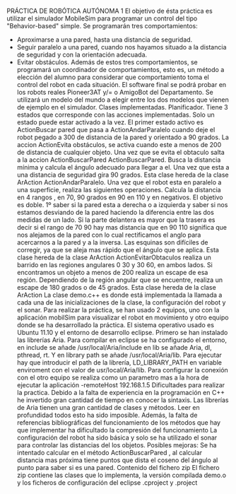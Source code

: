 PRÁCTICA DE ROBÓTICA AUTÓNOMA 1
El objetivo de ésta práctica es utilizar el simulador MobileSim para programar un control del tipo
"Behavior-based" simple.
Se programarán tres comportamientos:
- Aproximarse a una pared, hasta una distancia de seguridad.
- Seguir paralelo a una pared, cuando nos hayamos situado a la distancia de seguridad y con la
orientación adecuada.
- Evitar obstáculos.
Además de estos tres comportamientos, se programará un coordinador de comportamientos, esto es,
un método a elección del alumno para considerar que comportamiento toma el control del robot en
cada situación.
El software final se podrá probar en los robots reales Pioneer3AT y/= o AmigoBot del
Departamento.
Se utilizará un modelo del mundo a elegir entre los dos modelos que vienen de ejemplo en el
simulador.
Clases implementadas.
Planificador. Tiene 3 estados que corresponde con las acciones implementadas. Solo un estado
puede estar activado a la vez. El primer estado activo es ActionBuscar pared que pasa a
ActionAndarParalelo cuando deje el robot pegado a 300 de distancia de la pared y orientado a 90
grados. La accion ActionEvita obstáculos, se activa cuando este a menos de 200 de distancia de
cualquier objeto. Una vez que se evita el obtaculo salta a la accion ActionBuscarPared
ActionBuscarPared. Busca la distancia mínima y calcula el ángulo adecuado para llegar a el. Una
vez que esta a una distancia de seguridad gira 90 grados. Esta clase hereda de la clase ArAction
ActionAndarParalelo. Una vez que el robot esta en paralelo a una superficie, realiza las siguientes
operaciones. Calcula la distancia en 4 rangos , en 70, 90 grados en 90 en 110 y en negativos. El
objetivo es doble. 1º saber si la pared esta a derecha o a izquierda y saber si nos estamos desviando
de la pared haciendo la diferencia entre las dos medidas de un lado. Si la parte delantera es mayor
que la trasera es decir si el rango de 70 90 hay mas distancia que en 90 110 significa que nos
alejamos de la pared con lo cual rectificamos el anglo para acercarnos a la pared y a la inversa. Las
esquinas son difíciles de corregir, ya que se aleja mas rápido que el ángulo que se aplica. Esta clase
hereda de la clase ArAction
ActionEvitarObtaculos realiza un barrido en las regiones angulares 0 30 y 30 60, en ambos lados.
Si encontramos un objeto a menos de 200 realiza un escape de esa región. Dependiendo de la región
angular que se encuentre, realiza un escape de 180 grados o de 45 grados. Esta clase hereda de la
clase ArAction
La clase demo.c++ es donde está implementada la llamada a cada una de las inicializaciones de la
clase, la configuración del robot y el sonar.
Para realizar la práctica, se han usado 2 equipos, uno con la aplicación mobilSim para visualizar el
robot en movimiento y otro equipo donde se ha desarrollado la práctica. El sistema operativo usado
es Ubuntu 11.10 y el entorno de desarrollo eclipse. Primero se han instalado las librerías Aria. Para
compilar en eclipse se ha configurado el entorno, en include se añade /usr/local/Aria/include en lib
se añade Aria, dl, pthread, rt. Y en library path se añade /usr/local/Aria/lib. Para ejecutar hay que
introducir el path de la librería, LD_LIBRARY_PATH en variable enviroment con el valor de
usr/local/Aria/lib. Para configurar la conexión con el otro equipo se realiza como un parametro mas
a la hora de ejecutar la aplicación -remoteHost 192.168.1.5
Dificultades para realizar la practica. Debido a la falta de experiencia en la programación en C++ he
invertido gran cantidad de tiempo en conocer la sintaxis. Las librerías de Aria tienen una gran
cantidad de clases y métodos. Leer en profundidad todos esto ha sido imposible. Además, la falta de
referencias bibliográficas del funcionamiento de los métodos que hay que implementar ha
dificultado la compresión del funcionamiento
La configuración del robot ha sido básica y solo se ha utilizado el sonar para controlar las distancias
del los objetos.
Posibles mejoras: Se ha intentado calcular en el método ActionBuscarPared , al calcular distancia
mas próxima tiene puntos que dista el coseno del ángulo al punto para saber si es una pared.
Contenido del fichero zip
El fichero zip contiene las clases que lo implementa, la versión compilada demo.o y los
ficheros de configuración del eclipse .cproject y .project